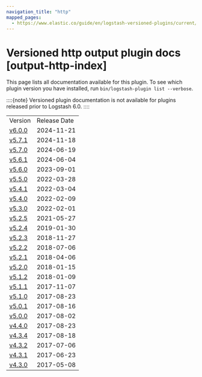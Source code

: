 ```yaml
---
navigation_title: "http"
mapped_pages:
  - https://www.elastic.co/guide/en/logstash-versioned-plugins/current/output-http-index.html
---
```


# Versioned http output plugin docs [output-http-index]


This page lists all documentation available for this plugin.  To see which plugin version you have installed, run `bin/logstash-plugin list --verbose`.

::::{note}
Versioned plugin documentation is not available for plugins released prior to Logstash 6.0.
::::


|     |     |
| --- | --- |
| Version | Release Date |
| [v6.0.0](v6-0-0-plugins-outputs-http.md) | 2024-11-21 |
| [v5.7.1](v5-7-1-plugins-outputs-http.md) | 2024-11-18 |
| [v5.7.0](v5-7-0-plugins-outputs-http.md) | 2024-06-19 |
| [v5.6.1](v5-6-1-plugins-outputs-http.md) | 2024-06-04 |
| [v5.6.0](v5-6-0-plugins-outputs-http.md) | 2023-09-01 |
| [v5.5.0](v5-5-0-plugins-outputs-http.md) | 2022-03-28 |
| [v5.4.1](v5-4-1-plugins-outputs-http.md) | 2022-03-04 |
| [v5.4.0](v5-4-0-plugins-outputs-http.md) | 2022-02-09 |
| [v5.3.0](v5-3-0-plugins-outputs-http.md) | 2022-02-01 |
| [v5.2.5](v5-2-5-plugins-outputs-http.md) | 2021-05-27 |
| [v5.2.4](v5-2-4-plugins-outputs-http.md) | 2019-01-30 |
| [v5.2.3](v5-2-3-plugins-outputs-http.md) | 2018-11-27 |
| [v5.2.2](v5-2-2-plugins-outputs-http.md) | 2018-07-06 |
| [v5.2.1](v5-2-1-plugins-outputs-http.md) | 2018-04-06 |
| [v5.2.0](v5-2-0-plugins-outputs-http.md) | 2018-01-15 |
| [v5.1.2](v5-1-2-plugins-outputs-http.md) | 2018-01-09 |
| [v5.1.1](v5-1-1-plugins-outputs-http.md) | 2017-11-07 |
| [v5.1.0](v5-1-0-plugins-outputs-http.md) | 2017-08-23 |
| [v5.0.1](v5-0-1-plugins-outputs-http.md) | 2017-08-16 |
| [v5.0.0](v5-0-0-plugins-outputs-http.md) | 2017-08-02 |
| [v4.4.0](v4-4-0-plugins-outputs-http.md) | 2017-08-23 |
| [v4.3.4](v4-3-4-plugins-outputs-http.md) | 2017-08-18 |
| [v4.3.2](v4-3-2-plugins-outputs-http.md) | 2017-07-06 |
| [v4.3.1](v4-3-1-plugins-outputs-http.md) | 2017-06-23 |
| [v4.3.0](v4-3-0-plugins-outputs-http.md) | 2017-05-08 |


























